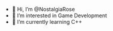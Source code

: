 - 👋 Hi, I’m @NostalgiaRose
- 👀 I’m interested in Game Development
- 🌱 I’m currently learning C++

<!---
NostalgiaRose/NostalgiaRose is a ✨ special ✨ repository because its `README.md` (this file) appears on your GitHub profile.
You can click the Preview link to take a look at your changes.
--->
